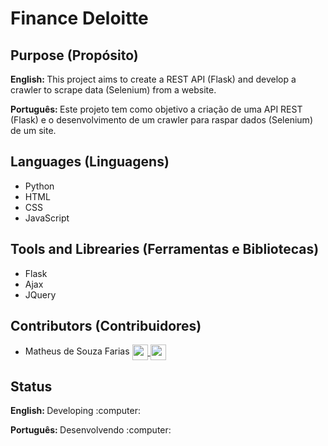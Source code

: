 <h1>Finance Deloitte</h1>

<h2>Purpose (Propósito)</h2>
<p><b>English: </b>This project aims to create a REST API (Flask) and develop a crawler to scrape data (Selenium) from a website.</p>
<p><b>Português: </b>Este projeto tem como objetivo a criação de uma API REST (Flask) e o desenvolvimento de um crawler para raspar dados (Selenium) de um site.</p>

<h2>Languages (Linguagens)</h2>
<ul>
  <li>Python <img src='' width='' height='' aligjn='center'></li>
  <li>HTML <img src='' width='' height='' aligjn='center'></li>
  <li>CSS <img src='' width='' height='' aligjn='center'></li>
  <li>JavaScript <img src='' width='' height='' aligjn='center'></li>
</ul>

<h2>Tools and Librearies (Ferramentas e Bibliotecas)</h2>
<ul>
  <li>Flask</li>
  <li>Ajax</li>
  <li>JQuery</li>
</ul>

<h2>Contributors (Contribuidores)</h2>
<ul>
  <li>
    Matheus de Souza Farias
    <a href='https://www.instagram.com/thisfarias/'><img src='https://camo.githubusercontent.com/a1aeb72312fb610c56dd84c0d0bafe9323be9466c528fca69ec099d3c33bf0f3/68747470733a2f2f696d6167652e666c617469636f6e2e636f6d2f69636f6e732f706e672f3531322f313430392f313430393934362e706e67' width='25' height='25' align='center'>   
    </a><a href='https://www.linkedin.com/in/thisfarias/'><img src='https://camo.githubusercontent.com/6480f5be8ed35c5d24ed230e1c0cf043d38b599da8aea0519c8f08fe8879fa17/68747470733a2f2f696d6167652e666c617469636f6e2e636f6d2f69636f6e732f706e672f3132382f3134352f3134353830372e706e67' width='25' height='25' align='center'></a>
  </li>
</ul>


<h2>Status</h2>
<p><b>English: </b>Developing :computer:</p>
<p><b>Português: </b>Desenvolvendo :computer:</p>
